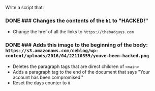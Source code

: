 Write a script that:

### DONE ### Changes the contents of the `h1` to "HACKED!"
* Change the href of all the links to `https://thebadguys.com`
### DONE ### Adds this image to the beginning of the body: `https://s3.amazonaws.com/ceblog/wp-content/uploads/2016/04/22110359/youve-been-hacked.png`
* Deletes the paragraph tags that are direct children of `<main>`
* Adds a paragraph tag to the end of the document that says "Your account has been compromised."
* Reset the days counter to `0`
